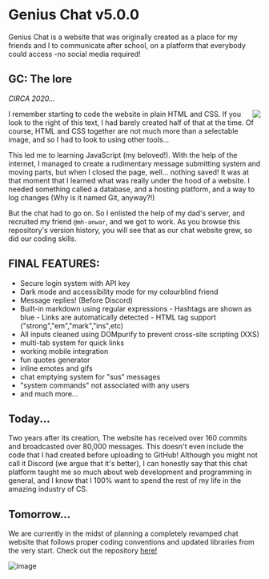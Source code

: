 # Genius Chat v5.0.0

Genius Chat is a website that was originally created as a place for my friends and I to communicate after school, on a platform that everybody could access -no social media required! 

## GC: The lore 
*CIRCA 2020...*

<img align="right" src="https://user-images.githubusercontent.com/75395781/198900837-10d6405e-2f2e-418c-8148-d36e72031133.png">

I remember starting to code the website in plain HTML and CSS. If you look to the right of this text, I had barely created half of that at the time. Of course, HTML and CSS together are not much more than a selectable image, and so I had to look to using other tools...

This led me to learning JavaScript (my beloved!). With the help of the internet, I managed to create a rudimentary message submitting system and moving parts, but when I closed the page, well... nothing saved! It was at that moment that I learned what was really under the hood of a website. I needed something called a database, and a hosting platform, and a way to log changes (Why is it named Git, anyway?!)<br/>

But the chat had to go on. So I enlisted the help of my dad's server, and recruited my friend `@mh-anwar`, and we got to work. As you browse this repository's version history, you will see that as our chat website grew, so did our coding skills.

## FINAL FEATURES:
- Secure login system with API key
- Dark mode and accessibility mode for my colourblind friend
- Message replies! (Before Discord)
- Built-in markdown using regular expressions
		- Hashtags are shown as blue
		- Links are automatically detected
		- HTML tag support ("strong","em","mark","ins",etc)
- All inputs cleaned using DOMpurify to prevent cross-site scripting (XXS)
- multi-tab system for quick links
- working mobile integration
- fun quotes generator
- inline emotes and gifs
- chat emptying system for "sus" messages
- "system commands" not associated with any users
- and much more...

## Today...
Two years after its creation, The website has received over 160 commits and broadcasted over 80,000 messages. This doesn't even include the code that I had created before uploading to GitHub! Although you might not call it Discord (we argue that it's better), I can honestly say that this chat platform taught me so much about web development and programming in general, and I know that I 100% want to spend the rest of my life in the amazing industry of CS.

## Tomorrow...
We are currently in the midst of planning a completely revamped chat website that follows proper coding conventions and updated libraries from the very start.
Check out the repository [here!](https://github.com/r-chong/Ultimate-Chat)

![image](https://user-images.githubusercontent.com/71291954/145916494-123b60a8-63c3-4c2f-a004-ac7bddd0bf63.png)
